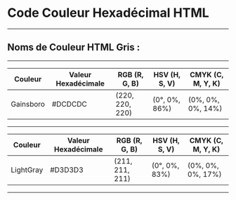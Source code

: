 # **Code Couleur Hexadécimal HTML**

---

## **Noms de Couleur HTML Gris :**

---

| Couleur   | Valeur Hexadécimale | RGB (R, G, B)   | HSV (H, S, V)      | CMYK (C, M, Y, K)  |
|-----------|----------------------|-----------------|---------------------|--------------------|
| Gainsboro | #DCDCDC              | (220, 220, 220) | (0°, 0%, 86%)      | (0%, 0%, 0%, 14%) |

---

| Couleur    | Valeur Hexadécimale | RGB (R, G, B)   | HSV (H, S, V)      | CMYK (C, M, Y, K)  |
|------------|----------------------|-----------------|---------------------|--------------------|
| LightGray  | #D3D3D3              | (211, 211, 211) | (0°, 0%, 83%)      | (0%, 0%, 0%, 17%) |

---

